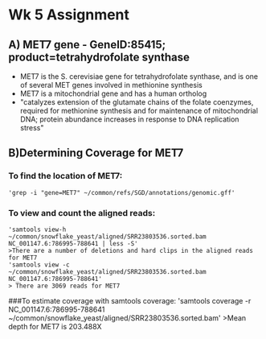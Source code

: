 # Wk 5 Assignment
## A) MET7 gene - GeneID:85415; product=tetrahydrofolate synthase
*  MET7 is the S. cerevisiae gene for tetrahydrofolate synthase, and
is one of several MET genes involved in methionine synthesis 
* MET7 is a mitochondrial gene and has a human ortholog
* "catalyzes extension of the glutamate chains of the folate coenzymes, required for methionine synthesis and for maintenance of mitochondrial DNA; protein abundance increases in response to DNA replication stress"

## B)Determining Coverage for MET7
### To find the location of MET7:
	'grep -i "gene=MET7" ~/common/refs/SGD/annotations/genomic.gff'
### To view and count the aligned reads:
	'samtools view-h ~/common/snowflake_yeast/aligned/SRR23803536.sorted.bam NC_001147.6:786995-788641 | less -S'
	>There are a number of deletions and hard clips in the aligned reads for MET7
	'samtools view -c ~/common/snowflake_yeast/aligned/SRR23803536.sorted.bam NC_001147.6:786995-788641'
	> There are 3069 reads for MET7

###To estimate coverage with samtools coverage:
	'samtools coverage -r NC_001147.6:786995-788641 ~/common/snowflake_yeast/aligned/SRR23803536.sorted.bam'
	>Mean depth for MET7 is 203.488X
